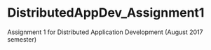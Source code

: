 # DistributedAppDev_Assignment1
Assignment 1 for Distributed Application Development (August 2017 semester)
